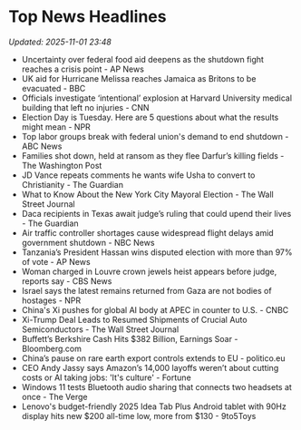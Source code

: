 # Top News Headlines

_Updated: 2025-11-01 23:48_

- Uncertainty over federal food aid deepens as the shutdown fight reaches a crisis point - AP News
- UK aid for Hurricane Melissa reaches Jamaica as Britons to be evacuated - BBC
- Officials investigate ‘intentional’ explosion at Harvard University medical building that left no injuries - CNN
- Election Day is Tuesday. Here are 5 questions about what the results might mean - NPR
- Top labor groups break with federal union's demand to end shutdown - ABC News
- Families shot down, held at ransom as they flee Darfur’s killing fields - The Washington Post
- JD Vance repeats comments he wants wife Usha to convert to Christianity - The Guardian
- What to Know About the New York City Mayoral Election - The Wall Street Journal
- Daca recipients in Texas await judge’s ruling that could upend their lives - The Guardian
- Air traffic controller shortages cause widespread flight delays amid government shutdown - NBC News
- Tanzania’s President Hassan wins disputed election with more than 97% of vote - AP News
- Woman charged in Louvre crown jewels heist appears before judge, reports say - CBS News
- Israel says the latest remains returned from Gaza are not bodies of hostages - NPR
- China's Xi pushes for global AI body at APEC in counter to U.S. - CNBC
- Xi-Trump Deal Leads to Resumed Shipments of Crucial Auto Semiconductors - The Wall Street Journal
- Buffett’s Berkshire Cash Hits $382 Billion, Earnings Soar - Bloomberg.com
- China’s pause on rare earth export controls extends to EU - politico.eu
- CEO Andy Jassy says Amazon’s 14,000 layoffs weren’t about cutting costs or AI taking jobs: 'It's culture' - Fortune
- Windows 11 tests Bluetooth audio sharing that connects two headsets at once - The Verge
- Lenovo's budget-friendly 2025 Idea Tab Plus Android tablet with 90Hz display hits new $200 all-time low, more from $130 - 9to5Toys